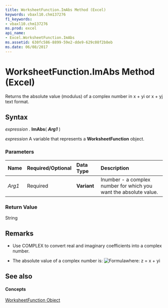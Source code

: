 ```yaml
---
title: WorksheetFunction.ImAbs Method (Excel)
keywords: vbaxl10.chm137276
f1_keywords:
- vbaxl10.chm137276
ms.prod: excel
api_name:
- Excel.WorksheetFunction.ImAbs
ms.assetid: 630fc586-8899-59e2-dde9-629c08f2b8eb
ms.date: 06/08/2017
---
```



# WorksheetFunction.ImAbs Method (Excel)

Returns the absolute value (modulus) of a complex number in x + yi or x + yj text format.


## Syntax

 _expression_ . **ImAbs**( **_Arg1_** )

 _expression_ A variable that represents a **WorksheetFunction** object.


### Parameters



|**Name**|**Required/Optional**|**Data Type**|**Description**|
|:-----|:-----|:-----|:-----|
| _Arg1_|Required| **Variant**|Inumber - a complex number for which you want the absolute value.|

### Return Value

String


## Remarks




- Use COMPLEX to convert real and imaginary coefficients into a complex number.
    
- The absolute value of a complex number is:
![Formula](images/awfimabs_ZA06051152.gif)where: z = x + yi 
    

## See also


#### Concepts


[WorksheetFunction Object](worksheetfunction-object-excel.md)

